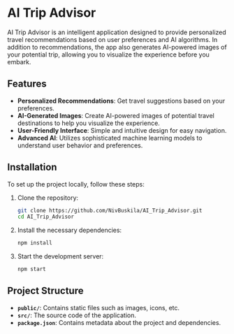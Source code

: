 # AI Trip Advisor

AI Trip Advisor is an intelligent application designed to provide personalized travel recommendations based on user preferences and AI algorithms. In addition to recommendations, the app also generates AI-powered images of your potential trip, allowing you to visualize the experience before you embark.

## Features

- **Personalized Recommendations**: Get travel suggestions based on your preferences.
- **AI-Generated Images**: Create AI-powered images of potential travel destinations to help you visualize the experience.
- **User-Friendly Interface**: Simple and intuitive design for easy navigation.
- **Advanced AI**: Utilizes sophisticated machine learning models to understand user behavior and preferences.

## Installation

To set up the project locally, follow these steps:

1. Clone the repository:
    ```bash
    git clone https://github.com/NivBuskila/AI_Trip_Advisor.git
    cd AI_Trip_Advisor
    ```

2. Install the necessary dependencies:
    ```bash
    npm install
    ```

3. Start the development server:
    ```bash
    npm start
    ```


## Project Structure

- **`public/`**: Contains static files such as images, icons, etc.
- **`src/`**: The source code of the application.
- **`package.json`**: Contains metadata about the project and dependencies.


